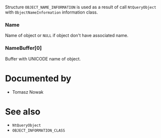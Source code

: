 Structure `OBJECT_NAME_INFORMATION` is used as a result of call `NtQueryObject` with `ObjectNameInformation` information class.

### Name

Name of object or `NULL` if object don't have associated name.

### NameBuffer[0]

Buffer with UNICODE name of object.

# Documented by

* Tomasz Nowak

# See also

* `NtQueryObject`
* `OBJECT_INFORMATION_CLASS`
